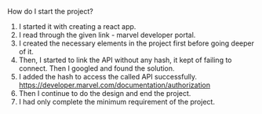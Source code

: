 How do I start the project?
1. I started it with creating a react app.
2. I read through the given link - marvel developer portal.
3. I created the necessary elements in the project first before going deeper of it.
4. Then, I started to link the API without any hash, it kept of failing to connect. Then I googled and found the solution.
5. I added the hash to access the called API successfully. https://developer.marvel.com/documentation/authorization
6. Then I continue to do the design and end the project.
7. I had only complete the minimum requirement of the project.
